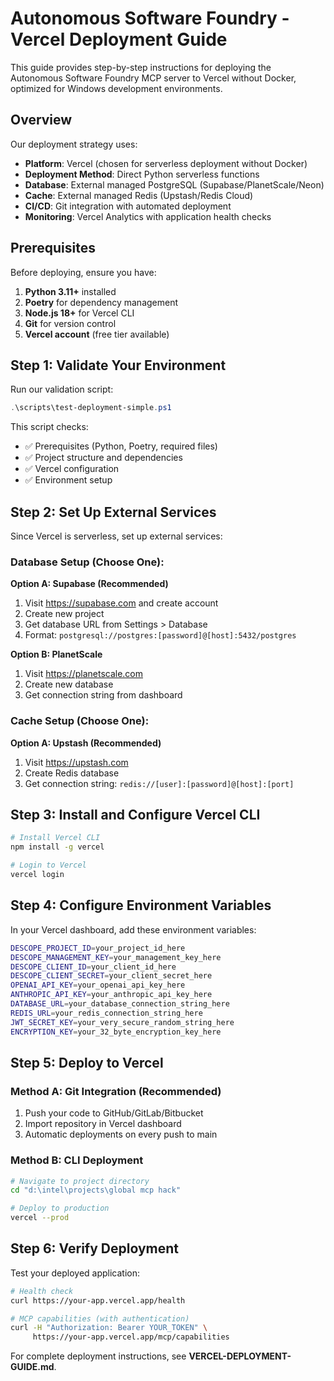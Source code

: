# Autonomous Software Foundry - Vercel Deployment Guide

This guide provides step-by-step instructions for deploying the Autonomous Software Foundry MCP server to Vercel without Docker, optimized for Windows development environments.

## Overview

Our deployment strategy uses:
- **Platform**: Vercel (chosen for serverless deployment without Docker)
- **Deployment Method**: Direct Python serverless functions
- **Database**: External managed PostgreSQL (Supabase/PlanetScale/Neon)
- **Cache**: External managed Redis (Upstash/Redis Cloud)
- **CI/CD**: Git integration with automated deployment
- **Monitoring**: Vercel Analytics with application health checks

## Prerequisites

Before deploying, ensure you have:

1. **Python 3.11+** installed
2. **Poetry** for dependency management
3. **Node.js 18+** for Vercel CLI
4. **Git** for version control
5. **Vercel account** (free tier available)

## Step 1: Validate Your Environment

Run our validation script:

```powershell
.\scripts\test-deployment-simple.ps1
```

This script checks:
- ✅ Prerequisites (Python, Poetry, required files)
- ✅ Project structure and dependencies
- ✅ Vercel configuration
- ✅ Environment setup

## Step 2: Set Up External Services

Since Vercel is serverless, set up external services:

### Database Setup (Choose One):

**Option A: Supabase (Recommended)**
1. Visit https://supabase.com and create account
2. Create new project
3. Get database URL from Settings > Database
4. Format: `postgresql://postgres:[password]@[host]:5432/postgres`

**Option B: PlanetScale**
1. Visit https://planetscale.com
2. Create new database
3. Get connection string from dashboard

### Cache Setup (Choose One):

**Option A: Upstash (Recommended)**
1. Visit https://upstash.com
2. Create Redis database
3. Get connection string: `redis://[user]:[password]@[host]:[port]`

## Step 3: Install and Configure Vercel CLI

```bash
# Install Vercel CLI
npm install -g vercel

# Login to Vercel
vercel login
```

## Step 4: Configure Environment Variables

In your Vercel dashboard, add these environment variables:

```bash
DESCOPE_PROJECT_ID=your_project_id_here
DESCOPE_MANAGEMENT_KEY=your_management_key_here
DESCOPE_CLIENT_ID=your_client_id_here
DESCOPE_CLIENT_SECRET=your_client_secret_here
OPENAI_API_KEY=your_openai_api_key_here
ANTHROPIC_API_KEY=your_anthropic_api_key_here
DATABASE_URL=your_database_connection_string_here
REDIS_URL=your_redis_connection_string_here
JWT_SECRET_KEY=your_very_secure_random_string_here
ENCRYPTION_KEY=your_32_byte_encryption_key_here
```

## Step 5: Deploy to Vercel

### Method A: Git Integration (Recommended)

1. Push your code to GitHub/GitLab/Bitbucket
2. Import repository in Vercel dashboard
3. Automatic deployments on every push to main

### Method B: CLI Deployment

```bash
# Navigate to project directory
cd "d:\intel\projects\global mcp hack"

# Deploy to production
vercel --prod
```

## Step 6: Verify Deployment

Test your deployed application:

```bash
# Health check
curl https://your-app.vercel.app/health

# MCP capabilities (with authentication)
curl -H "Authorization: Bearer YOUR_TOKEN" \
     https://your-app.vercel.app/mcp/capabilities
```

For complete deployment instructions, see **VERCEL-DEPLOYMENT-GUIDE.md**.